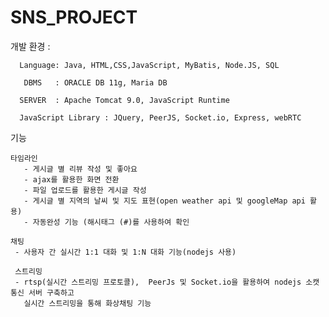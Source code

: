 
# SNS_PROJECT

개발 환경 : 

      Language: Java, HTML,CSS,JavaScript, MyBatis, Node.JS, SQL
       
       DBMS   : ORACLE DB 11g, Maria DB
       
      SERVER  : Apache Tomcat 9.0, JavaScript Runtime
      
      JavaScript Library : JQuery, PeerJS, Socket.io, Express, webRTC
      
      
기능 

    타임라인
       - 게시글 별 리뷰 작성 및 좋아요
       - ajax를 활용한 화면 전환
       - 파일 업로드를 활용한 게시글 작성
       - 게시글 별 지역의 날씨 및 지도 표현(open weather api 및 googleMap api 활용)
       - 자동완성 기능 (해시태그 (#)를 사용하여 확인 
       
    채팅 
     - 사용자 간 실시간 1:1 대화 및 1:N 대화 기능(nodejs 사용)   
     
     스트리밍
     - rtsp(실시간 스트리밍 프로토콜),  PeerJs 및 Socket.io을 활용하여 nodejs 소캣 통신 서버 구축하고
       실시간 스트리밍을 통해 화상채팅 기능 
       
